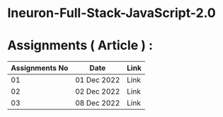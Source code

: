 # Ineuron-Full-Stack-JavaScript-2.0
# Assignments ( Article ) :
| Assignments No | Date | Link |
| :--- | :---: | :--- |
| 01 | 01 Dec 2022 | Link |
| 02 | 02 Dec 2022 | Link |
| 03 | 08 Dec 2022 | Link |
